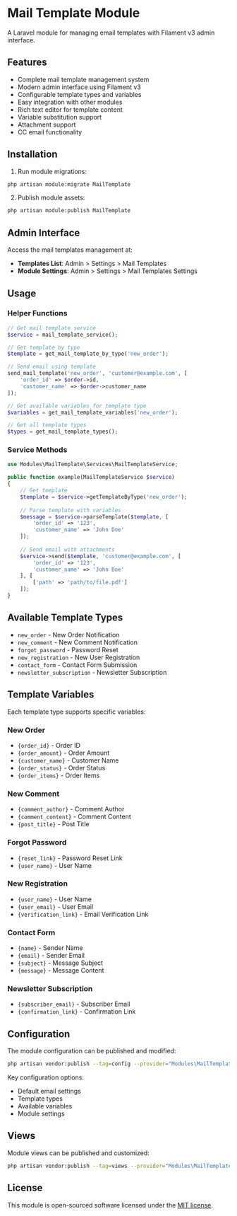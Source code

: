 # Mail Template Module

A Laravel module for managing email templates with Filament v3 admin interface.

## Features

- Complete mail template management system
- Modern admin interface using Filament v3
- Configurable template types and variables
- Easy integration with other modules
- Rich text editor for template content
- Variable substitution support
- Attachment support
- CC email functionality

## Installation

1. Run module migrations:
```bash
php artisan module:migrate MailTemplate
```

2. Publish module assets:
```bash
php artisan module:publish MailTemplate
```

## Admin Interface

Access the mail templates management at:
- **Templates List**: Admin > Settings > Mail Templates
- **Module Settings**: Admin > Settings > Mail Templates Settings

## Usage

### Helper Functions

```php
// Get mail template service
$service = mail_template_service();

// Get template by type
$template = get_mail_template_by_type('new_order');

// Send email using template
send_mail_template('new_order', 'customer@example.com', [
    'order_id' => $order->id,
    'customer_name' => $order->customer_name
]);

// Get available variables for template type
$variables = get_mail_template_variables('new_order');

// Get all template types
$types = get_mail_template_types();
```

### Service Methods

```php
use Modules\MailTemplate\Services\MailTemplateService;

public function example(MailTemplateService $service)
{
    // Get template
    $template = $service->getTemplateByType('new_order');
    
    // Parse template with variables
    $message = $service->parseTemplate($template, [
        'order_id' => '123',
        'customer_name' => 'John Doe'
    ]);
    
    // Send email with attachments
    $service->send($template, 'customer@example.com', [
        'order_id' => '123',
        'customer_name' => 'John Doe'
    ], [
        ['path' => 'path/to/file.pdf']
    ]);
}
```

## Available Template Types

- `new_order` - New Order Notification
- `new_comment` - New Comment Notification
- `forgot_password` - Password Reset
- `new_registration` - New User Registration
- `contact_form` - Contact Form Submission
- `newsletter_subscription` - Newsletter Subscription

## Template Variables

Each template type supports specific variables:

### New Order
- `{order_id}` - Order ID
- `{order_amount}` - Order Amount
- `{customer_name}` - Customer Name
- `{order_status}` - Order Status
- `{order_items}` - Order Items

### New Comment
- `{comment_author}` - Comment Author
- `{comment_content}` - Comment Content
- `{post_title}` - Post Title

### Forgot Password
- `{reset_link}` - Password Reset Link
- `{user_name}` - User Name

### New Registration
- `{user_name}` - User Name
- `{user_email}` - User Email
- `{verification_link}` - Email Verification Link

### Contact Form
- `{name}` - Sender Name
- `{email}` - Sender Email
- `{subject}` - Message Subject
- `{message}` - Message Content

### Newsletter Subscription
- `{subscriber_email}` - Subscriber Email
- `{confirmation_link}` - Confirmation Link

## Configuration

The module configuration can be published and modified:

```bash
php artisan vendor:publish --tag=config --provider="Modules\MailTemplate\Providers\MailTemplateServiceProvider"
```

Key configuration options:
- Default email settings
- Template types
- Available variables
- Module settings

## Views

Module views can be published and customized:

```bash
php artisan vendor:publish --tag=views --provider="Modules\MailTemplate\Providers\MailTemplateServiceProvider"
```

## License

This module is open-sourced software licensed under the [MIT license](https://opensource.org/licenses/MIT).
